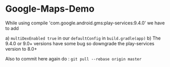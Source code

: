 # Google-Maps-Demo

While using compile 'com.google.android.gms:play-services:9.4.0' we have to add 

a) `multiDexEnabled true` in our `defaultConfig` in `build.gradle(app)`
b) The 9.4.0 or 9.0+ versions have some bug so downgrade the play-services version to 8.0+

Also to commit here again do : `git pull --rebase origin master`
